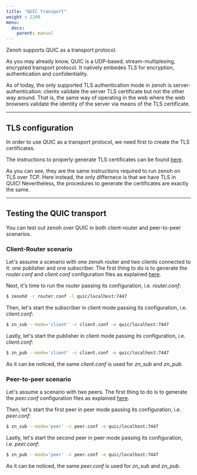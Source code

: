 ```yaml
---
title: "QUIC transport"
weight : 2200
menu:
  docs:
    parent: manual
---
```


Zenoh supports QUIC as a transport protocol.

As you may already know, QUIC is a UDP-based, stream-multiplexing, encrypted transport protocol.
It natively embedes TLS for encryption, authentication and confidentiality.

As of today, the only supported TLS authentication mode in zenoh is server-authentication: clients validate the server TLS certificate but not the other way around.
That is, the same way of operating in the web where the web browsers validate the identity of the server via means of the TLS certificate.

---------
## TLS configuration

In order to use QUIC as a transport protocol, we need first to create the TLS certificates. 

The instructions to properly generate TLS certificates can be found [here](../tls). 

As you can see, they are the same instructions required to run zenoh on TLS over TCP. 
Here instead, the only differnece is that we have TLS in QUIC!
Nevertheless, the procedures to generate the certificates are exactly the same.

---------
## Testing the QUIC transport

You can test out zenoh over QUIC in both client-router and peer-to-peer scenarios.

### Client-Router scenario
Let's assume a scenario with one zenoh router and two clients connected to it: one publisher and one subscriber.
The first thing to do is to generate the *router.conf* and *client.conf* configuration files as explained [here](../tls).

Next, it's time to run the router passing its configuration, i.e. *router.conf*:
```bash
$ zenohd -c router.conf -l quic/localhost:7447
```

Then, let's start the subscriber in client mode passing its configuration, i.e. *client.conf*:
```bash
$ zn_sub --mode='client' -c client.conf -e quic/localhost:7447
```

Lastly, let's start the publisher in client mode passing its configuration, i.e. *client.conf*:
```bash
$ zn_pub --mode='client' -c client.conf -e quic/localhost:7447
```

As it can be noticed, the same *client.conf* is used for *zn_sub* and *zn_pub*.

### Peer-to-peer scenario
Let's assume a scenario with two peers.
The first thing to do is to generate the *peer.conf* configuration files as explained [here](../tls).

Then, let's start the first peer in peer mode passing its configuration, i.e. *peer.conf*:
```bash
$ zn_sub --mode='peer' -c peer.conf -e quic/localhost:7447
```

Lastly, let's start the second peer in peer mode passing its configuration, i.e. *peer.conf*:
```bash
$ zn_pub --mode='peer' -c peer.conf -e quic/localhost:7447
```

As it can be noticed, the same *peer.conf* is used for *zn_sub* and *zn_pub*.
